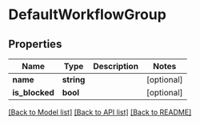 # DefaultWorkflowGroup

## Properties
Name | Type | Description | Notes
------------ | ------------- | ------------- | -------------
**name** | **string** |  | [optional] 
**is_blocked** | **bool** |  | [optional] 

[[Back to Model list]](../README.md#documentation-for-models) [[Back to API list]](../README.md#documentation-for-api-endpoints) [[Back to README]](../README.md)



